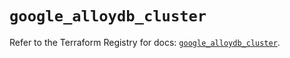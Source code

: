 # `google_alloydb_cluster`

Refer to the Terraform Registry for docs: [`google_alloydb_cluster`](https://registry.terraform.io/providers/hashicorp/google/5.41.0/docs/resources/alloydb_cluster).

